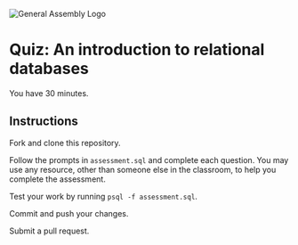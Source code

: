 ![General Assembly Logo](http://i.imgur.com/ke8USTq.png)

# Quiz:  An introduction to relational databases

You have 30 minutes.

## Instructions

Fork and clone this repository.

Follow the prompts in `assessment.sql` and complete each question.  You may use any resource, other than someone else in the classroom, to help you complete the assessment.

Test your work by running `psql -f assessment.sql`.

Commit and push your changes.

Submit a pull request.
